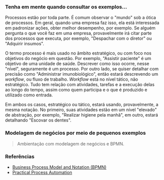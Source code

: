 ### Tenha em mente quando consultar os exemplos...

Processos estão por toda parte. É comum observar o "mundo"
sob a ótica de processos. Em geral, quando uma empresa faz 
isso, ela está interessada em padronizar ações, obter melhor
desempenho, por exemplo. Se alguém pergunta o que você faz 
em uma empresa, provavelmente irá citar parte dos processos
que executa, por exemplo, "Despachar com o diretor" ou 
"Adquirir insumos". 

O termo processo é mais usado no âmbito estratégico, ou
com foco nos objetivos do negócio em questão. Por exemplo, 
"Assistir paciente" é um objetivo de uma unidade de saúde.
Descrever como isso ocorre, nesse "nível", seguramente é um
processo. Por outro lado, se quiser detalhar com precisão
como "Administrar imunobiológico", então estará descrevendo
um _workflow_, ou fluxo de trabalho. _Workflow_ está no 
nível tático, não estratégico. Tudo tem relação com 
atividades, tarefas e a execução delas ao longo do tempo,
assim como quem participa e o que é produzido e utilizado
como entrada. 

Em ambos os casos, estratégico ou tático, estará usando, 
provavelmente, a mesma 
notação. No primeiro, suas atividades estão em um nível
"elevado" de abstração, por exemplo, "Realizar higiene pela manhã",
em outro, estará detalhando "Escovar os dentes". 

### Modelagem de negócios por meio de pequenos exemplos

> Ambientação com modelagem de negócios e BPMN.

### Referências

- [Business Process Model and Notation (BPMN)](https://www.bpmn.org/)
- [Practical Process Automation](https://processautomationbook.com/)
